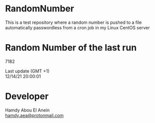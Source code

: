 # RandomNumber    
This is a test repository where a random number is pushed to a file automatically passwordless from a cron job in my Linux CentOS server    
# Random Number of the last run   
7182
      
Last update (GMT +1)    
12/14/21 20:00:01
# Developer    
Hamdy Abou El Anein   
hamdy.aea@protonmail.com
